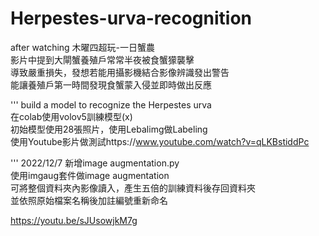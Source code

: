 # Herpestes-urva-recognition 
after watching 木曜四超玩-一日蟹農 \
影片中提到大閘蟹養殖戶常常半夜被食蟹獴襲擊\
導致嚴重損失，發想若能用攝影機結合影像辨識發出警告\
能讓養殖戶第一時間發現食蟹蒙入侵並即時做出反應

'''
build a model to recognize the Herpestes urva \
在colab使用volov5訓練模型(x) \
初始模型使用28張照片，使用Lebalimg做Labeling \
使用Youtube影片做測試https://www.youtube.com/watch?v=qLKBstiddPc

'''
2022/12/7
新增image augmentation.py \
使用imgaug套件做image augmentation \
可將整個資料夾內影像讀入，產生五倍的訓練資料後存回資料夾 \
並依照原始檔案名稱後加註編號重新命名 

https://youtu.be/sJUsowjkM7g



